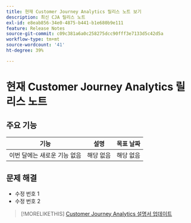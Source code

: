 ```yaml
---
title: 현재 Customer Journey Analytics 릴리스 노트 보기
description: 최신 CJA 릴리스 노트
exl-id: e8eab856-34e0-4875-b441-b1e680b9e111
feature: Release Notes
source-git-commit: c09c381a6a0c258275dcc90fff3e7133d5c42d5a
workflow-type: tm+mt
source-wordcount: '41'
ht-degree: 39%

---
```


# 현재 Customer Journey Analytics 릴리스 노트

## 주요 기능

| 기능 | 설명 | 목표 날짜 |
| ----------- | ---------- | ----- |
| 이번 달에는 새로운 기능 없음 | 해당 없음 | 해당 없음 |

## 문제 해결

* 수정 번호 1
* 수정 번호 2

>[!MORELIKETHIS]
>[Customer Journey Analytics 설명서 업데이트](/help/release-notes/doc-changes.md)
